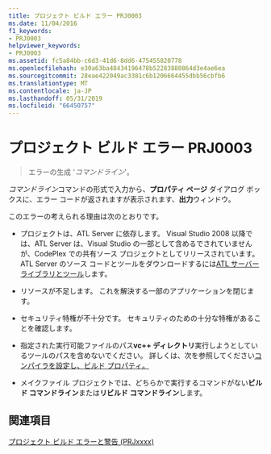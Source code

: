 ```yaml
---
title: プロジェクト ビルド エラー PRJ0003
ms.date: 11/04/2016
f1_keywords:
- PRJ0003
helpviewer_keywords:
- PRJ0003
ms.assetid: fc5a84bb-c6d3-41d6-8dd6-475455820778
ms.openlocfilehash: e30a63ba48434196478b52283880864d3e4ae6ea
ms.sourcegitcommit: 28eae422049ac3381c6b1206664455dbb56cbfb6
ms.translationtype: MT
ms.contentlocale: ja-JP
ms.lasthandoff: 05/31/2019
ms.locfileid: "66450757"
---
```

# <a name="project-build-error-prj0003"></a>プロジェクト ビルド エラー PRJ0003

> エラーの生成 '*コマンドライン*'。

*コマンドライン*コマンドの形式で入力から、**プロパティ ページ** ダイアログ ボックスに、エラー コードが返されますが表示されます、**出力**ウィンドウ。

このエラーの考えられる理由は次のとおりです。

- プロジェクトは、ATL Server に依存します。 Visual Studio 2008 以降では、ATL Server は、Visual Studio の一部として含めるでされていませんが、CodePlex での共有ソース プロジェクトとしてリリースされています。 ATL Server のソース コードとツールをダウンロードするには[ATL サーバー ライブラリとツール](https://go.microsoft.com/fwlink/p/?linkid=81979)します。

- リソースが不足します。 これを解決する一部のアプリケーションを閉じます。

- セキュリティ特権が不十分です。 セキュリティのための十分な特権があることを確認します。

- 指定された実行可能ファイルのパス**vc++ ディレクトリ**実行しようとしているツールのパスを含めないでください。 詳しくは、次を参照してください[コンパイラを設定し、ビルド プロパティ。](../../build/working-with-project-properties.md)

- メイクファイル プロジェクトでは、どちらかで実行するコマンドがない**ビルド コマンドライン**または**リビルド コマンドライン**します。

## <a name="see-also"></a>関連項目

[プロジェクト ビルド エラーと警告 (PRJxxxx)](../../error-messages/tool-errors/project-build-errors-and-warnings-prjxxxx.md)
